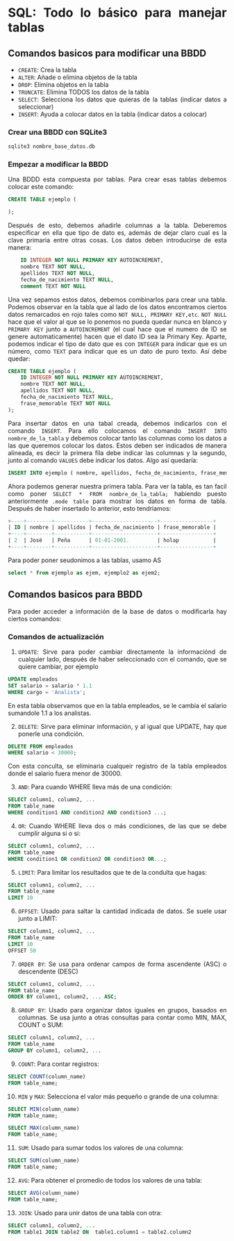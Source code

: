 <div align="justify">

# SQL: Todo lo básico para manejar tablas

## Comandos basicos para modificar una BBDD

- `CREATE`: Crea la tabla 
- `ALTER`: Añade o elimina objetos de la tabla
- `DROP`: Elimina objetos en la tabla
- `TRUNCATE`: Elimina TODOS los datos de la tabla
- `SELECT`: Selecciona los datos que quieras de la tablas (indicar datos a seleccionar)
- `INSERT`: Ayuda a colocar datos en la tabla (indicar datos a colocar)

### Crear una BBDD con SQLite3

```sql
sqlite3 nombre_base_datos.db
```
### Empezar a modificar la BBDD

Una BDDD esta compuesta por tablas. Para crear esas tablas debemos colocar este comando:

```sql
CREATE TABLE ejemplo (

);
```
Después de esto, debemos añadirle columnas a la tabla. Deberemos especificar en ella que tipo de dato es, además de dejar claro cual es la clave primaria entre otras cosas. Los datos deben introducirse de esta manera:

```sql
    ID INTEGER NOT NULL PRIMARY KEY AUTOINCREMENT,
    nombre TEXT NOT NULL,
    apellidos TEXT NOT NULL,
    fecha_de_nacimiento TEXT NULL,
    comment TEXT NOT NULL
```

Una vez sepamos estos datos, debemos combinarlos para crear una tabla. Podemos observar en la tabla que al lado de los datos encontramos ciertos datos remarcados en rojo tales como `NOT NULL, PRIMARY KEY,etc`. `NOT NULL` hace que el valor al que se lo ponemos no pueda quedar nunca en blanco y `PRIMARY KEY` junto a `AUTOINCREMENT` (el cual hace que el numero de ID se genere automaticamente) hacen que el dato ID sea la Primary Key. Aparte, podemos indicar el tipo de dato que es con `INTEGER` para indicar que es un número, como `TEXT` para indicar que es un dato de puro texto. Así debe quedar: 

```sql
CREATE TABLE ejemplo (
    ID INTEGER NOT NULL PRIMARY KEY AUTOINCREMENT,
    nombre TEXT NOT NULL,
    apellidos TEXT NOT NULL,
    fecha_de_nacimiento TEXT NULL,
    frase_memorable TEXT NOT NULL
);
```

Para insertar datos en una tabal creada, debemos indicarlos con el comando `INSERT`. Para ello colocamos el comando `INSERT INTO nombre_de_la_tabla` y debemos colocar tanto las columnas como los datos a las que queremos colocar los datos. Estos deben ser indicados de manera alineada, es decir la primera fila debe indicar las columnas y la segundo, junto al comando `VALUES` debe indicar los datos. Algo así quedaría:

```sql
INSERT INTO ejemplo ( nombre, apellidos, fecha_de_nacimiento, frase_memorable ) VALUES ( 'José', 'Peña', '01-01-2001.', 'holap' );
```

Ahora podemos generar nuestra primera tabla. Para ver la tabla, es tan facil como poner `SELECT * FROM nombre_de_la_tabla;` habiendo puesto anteriormente `.mode table` para mostrar los datos en forma de tabla. Después de haber insertado lo anterior, esto tendriamos: 

```sql
+----+--------+-----------+---------------------+-----------------+
| ID | nombre | apellidos | fecha_de_nacimiento | frase_memorable |
+----+--------+-----------+---------------------+-----------------+
| 2  | José   | Peña      | 01-01-2001.         | holap           |
+----+--------+-----------+---------------------+-----------------+
```

Para poder poner seudonimos a las tablas, usamo AS

```sql
select * from ejemplo as ejem, ejemplo2 as ejem2;
```
## Comandos basicos para BBDD

Para poder acceder a información de la base de datos o modificarla hay ciertos comandos:

### Comandos de actualización

1. `UPDATE`: Sirve para poder cambiar directamente la informaciónd de cualquier lado, después de haber seleccionado con el comando, que se quiere cambiar, por ejemplo    

```sql
UPDATE empleados
SET salario = salario * 1.1
WHERE cargo = 'Analista';
```
En esta tabla observamos que en la tabla empleados, se le cambia el salario sumandole 1.1 a los analistas.

2. `DELETE`: Sirve para eliminar información, y al igual que UPDATE, hay que ponerle una condición.

```sql
DELETE FROM empleados
WHERE salario < 30000;
```
Con esta conculta, se eliminaria cualqueir registro de la tabla empleados donde el salario fuera menor de 30000.

3. `AND`: Para cuando WHERE lleva más de una condición:

```sql
SELECT column1, column2, ...
FROM table_name
WHERE condition1 AND condition2 AND condition3 ...;
```

4. `OR`: Cuando WHERE lleva dos o más condiciones, de las que se debe cumplir alguna si o si: 

```sql
SELECT column1, column2, ...
FROM table_name
WHERE condition1 OR condition2 OR condition3 OR...;
```

5. `LIMIT`: Para limitar los resultados que te de la condulta que hagas: 

```sql
SELECT column1, column2, ...
FROM table_name
LIMIT 10
```

6. `OFFSET`: Usado para saltar la cantidad indicada de datos. Se suele usar junto a LIMIT:

```sql
SELECT column1, column2, ...
FROM table_name
LIMIT 10
OFFSET 50
```

7. `ORDER BY`: Se usa para ordenar campos de forma ascendente (ASC) o descendente (DESC)

```sql
SELECT column1, column2, ...
FROM table_name
ORDER BY column1, column2, ... ASC;
```

8. `GROUP BY`: Usado para organizar datos iguales en grupos, basados en columnas. Se usa junto a otras consultas para contar como MIN, MAX, COUNT o SUM:

```sql
SELECT column1, column2, ...
FROM table_name
GROUP BY column1, column2, ...
```

9. `COUNT`: Para contar registros:

```sql
SELECT COUNT(column_name)
FROM table_name;
```

10. `MIN` y `MAX`: Selecciona el valor más pequeño o grande de una columna:

```sql
SELECT MIN(column_name)
FROM table_name;
```
```sql
SELECT MAX(column_name)
FROM table_name;
```

11. `SUM`: Usado para sumar todos los valores de una columna: 

```sql
SELECT SUM(column_name)
FROM table_name;
```

12. `AVG`: Para obtener el promedio de todos los valores de una tabla:

```sql
SELECT AVG(column_name)
FROM table_name;
```

13. `JOIN`: Usado para unir datos de una tabla con otra:

```sql
SELECT column1, column2, ...
FROM table1 JOIN table2 ON  table1.column1 = table2.column2
```



















</div>
